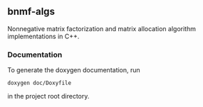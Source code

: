 ## bnmf-algs
Nonnegative matrix factorization and matrix allocation algorithm implementations
in C++.

### Documentation
To generate the doxygen documentation, run
```
doxygen doc/Doxyfile
```
in the project root directory.

